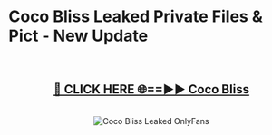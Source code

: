 # Coco Bliss Leaked Private Files & Pict - New Update
<br>
<div align="center">
<h2><a href="https://mediafilles.blogspot.com/?title=Coco_Bliss" rel="nofollow">🔴 CLICK HERE 🌐==►► Coco Bliss</a></h2>
<br>
<a href="https://mediafilles.blogspot.com/?title=Coco_Bliss" rel="nofollow" data-target="animated-image.originalLink"><img src="https://i.ibb.co.com/WyWwxjT/player-gif2.gif" alt="Coco Bliss Leaked OnlyFans" style="max-width: 100%; display: inline-block;" data-target="animated-image.originalImage"></a>
</div>
<br>